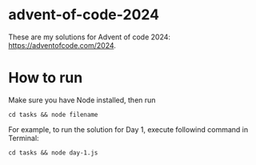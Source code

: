 # advent-of-code-2024

These are my solutions for Advent of code 2024: https://adventofcode.com/2024.

# How to run
Make sure you have Node installed, then run

`cd tasks && node filename`

For example, to run the solution for Day 1, execute followind command in Terminal:

`cd tasks && node day-1.js`
